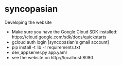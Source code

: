 syncopasian
===========

Developing the website 
- Make sure you have the Google Cloud SDK installed: https://cloud.google.com/sdk/docs/quickstarts
- gcloud auth login [syncopasian's gmail account]
- pip install -t lib -r requirements.txt
- dev_appserver.py app.yaml
- see the website on http://localhost:8080
